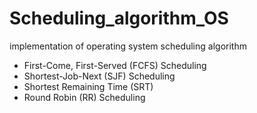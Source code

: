 # Scheduling_algorithm_OS
implementation of  operating system scheduling algorithm 
* First-Come, First-Served (FCFS) Scheduling
* Shortest-Job-Next (SJF) Scheduling
* Shortest Remaining Time (SRT)
* Round Robin (RR) Scheduling
